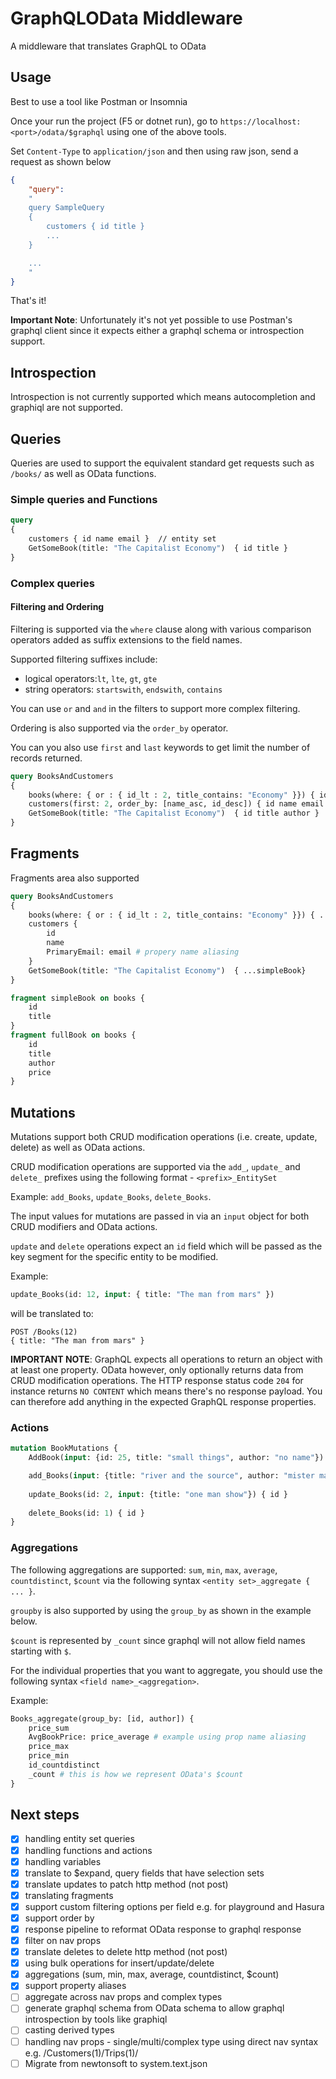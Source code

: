 # GraphQLOData Middleware

A middleware that translates GraphQL to OData

## Usage

Best to use a tool like Postman or Insomnia

Once your run the project (F5 or dotnet run), go to `https://localhost:<port>/odata/$graphql` using one of the above tools.

Set `Content-Type` to `application/json` and then using raw json, send a request as shown below

```json
{
    "query": 
    "
    query SampleQuery
    {
        customers { id title }
        ...
    }

    ...
    "
}
```

That's it!

**Important Note**: Unfortunately it's not yet possible to use Postman's graphql client since it expects either a graphql schema or introspection support.

## Introspection

Introspection is not currently supported which means autocompletion and graphiql are not supported.

## Queries

Queries are used to support the equivalent standard get requests such as `/books/` as well as OData functions.

### Simple queries and Functions

```graphql
query
{ 
    customers { id name email }  // entity set
    GetSomeBook(title: "The Capitalist Economy")  { id title }
}
```

### Complex queries

#### Filtering and Ordering

Filtering is supported via the `where` clause along with various comparison operators added as suffix extensions to the field names.

Supported filtering suffixes include:

- logical operators:`lt`, `lte`, `gt`, `gte`
- string operators: `startswith`, `endswith`, `contains`

You can use `or` and `and` in the filters to support more complex filtering.

Ordering is also supported via the `order_by` operator.

You can you also use `first` and `last` keywords to get limit the number of records returned.

```graphql
query BooksAndCustomers
{ 
    books(where: { or : { id_lt : 2, title_contains: "Economy" }}) { id title author }
    customers(first: 2, order_by: [name_asc, id_desc]) { id name email }
    GetSomeBook(title: "The Capitalist Economy")  { id title author }
}

```

## Fragments

Fragments area also supported

```graphql
query BooksAndCustomers
{ 
    books(where: { or : { id_lt : 2, title_contains: "Economy" }}) { ...fullBook }
    customers { 
        id
        name
        PrimaryEmail: email # propery name aliasing
    }
    GetSomeBook(title: "The Capitalist Economy")  { ...simpleBook}
}

fragment simpleBook on books {
    id
    title
}
fragment fullBook on books {
    id
    title
    author
    price
}
```

## Mutations

Mutations support both CRUD modification operations (i.e. create, update, delete) as well as OData actions.

CRUD modification operations are supported via the `add_`, `update_` and `delete_` prefixes using the following format - `<prefix>_EntitySet`

Example: `add_Books`, `update_Books`, `delete_Books`.

The input values for mutations are passed in via an `input` object for both CRUD modifiers and OData actions.

`update` and `delete` operations expect an `id` field which will be passed as the key segment for the specific entity to be modified.

Example:

```graphql
update_Books(id: 12, input: { title: "The man from mars" })
```

will be translated to:

```http
POST /Books(12)
{ title: "The man from mars" }
```

**IMPORTANT NOTE**: GraphQL expects all operations to return an object with at least one property. OData however, only optionally returns data from CRUD modification operations. The HTTP response status code `204` for instance returns `NO CONTENT` which means there's no response payload. You can therefore add anything in the expected GraphQL response properties.

### Actions

```graphql
mutation BookMutations {
    AddBook(input: {id: 25, title: "small things", author: "no name"}) { ...fullBook }

    add_Books(input: {title: "river and the source", author: "mister man"}) { id }
    
    update_Books(id: 2, input: {title: "one man show"}) { id }
    
    delete_Books(id: 1) { id }
}
```

### Aggregations
The following aggregations are supported: `sum`, `min`, `max`, `average`, `countdistinct`, `$count` via the following syntax
`<entity set>_aggregate { ... }`.

`groupby` is also supported by using the `group_by` as shown in the example below.

`$count` is represented by `_count` since graphql will not allow field names starting with `$`.

For the individual properties that you want to aggregate, you should use the following syntax `<field name>_<aggregation>`.

Example:

```graphql
Books_aggregate(group_by: [id, author]) {
    price_sum
    AvgBookPrice: price_average # example using prop name aliasing
    price_max
    price_min
    id_countdistinct
    _count # this is how we represent OData's $count
}
```

## Next steps

- [x] handling entity set queries
- [x] handling functions and actions
- [x] handling variables
- [x] translate to $expand, query fields that have selection sets
- [x] translate updates to patch http method (not post)
- [x] translating fragments
- [x] support custom filtering options per field e.g. for playground and Hasura
- [x] support order by
- [x] response pipeline to reformat OData response to graphql response
- [x] filter on nav props
- [x] translate deletes to delete http method (not post)
- [x] using bulk operations for insert/update/delete
- [x] aggregations (sum, min, max, average, countdistinct, $count)
- [x] support property aliases
- [ ] aggregate across nav props and complex types
- [ ] generate graphql schema from OData schema to allow graphql introspection by tools like graphiql
- [ ] casting derived types
- [ ] handling nav props - single/multi/complex type using direct nav syntax e.g. /Customers(1)/Trips(1)/
- [ ] Migrate from newtonsoft to system.text.json

